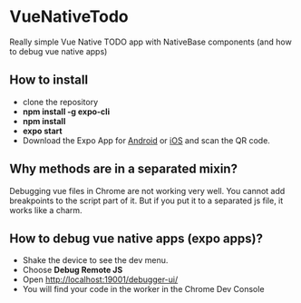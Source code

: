 # VueNativeTodo
Really simple Vue Native TODO app with NativeBase components (and how to debug vue native apps)

## How to install
* clone the repository
* **npm install -g expo-cli**
* **npm install**
* **expo start**
* Download the Expo App for [Android](https://play.google.com/store/apps/details?id=host.exp.exponent) or [iOS](https://apps.apple.com/us/app/expo-client/id982107779) and scan the QR code.

## Why methods are in a separated mixin?
Debugging vue files in Chrome are not working very well. You cannot add breakpoints to the script part of it. But if you put it to a separated js file, it works like a charm.

## How to debug vue native apps (expo apps)?
* Shake the device to see the dev menu.
* Choose **Debug Remote JS**
* Open [http://localhost:19001/debugger-ui/](http://localhost:19001/debugger-ui/)
* You will find your code in the worker in the Chrome Dev Console


